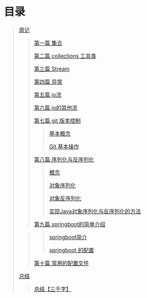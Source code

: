 # 目录

> [周记](journals/journals.md) 
>
> > [第一篇 集合](journals/journals?id=第一篇-集合) 
> >
> > [第二篇 collections 工具类](journals/journals?id=第二篇-collections-工具类) 
> >
> > [第三篇 Stream](journals/journals?id=第三篇-stream) 
> >
> > [第四篇 异常](journals/journals?id=第四篇-异常) 
> >
> > [第五篇 io流](journals/journals?id=第五篇-io流) 
> >
> > [第六篇 io的其他流](journals/journals?id=第六篇-io的其他流) 
> >
> > [第七篇 git 版本控制](journals/journals?id=第七篇-git-版本控制) 
> >
> > > [基本概念](journals/journals?id=基本概念) 
> > >
> > > [Git 基本操作](journals/journals?id=git-基本操作) 
> >
> > [第八篇 序列化与反序列化](journals/journals?id=第八篇-序列化与反序列化) 
> >
> > > [概念](journals/journals?id=概念) 
> > > 
> > > [对象序列化](journals/journals?id=对象序列化) 
> > > 
> > > [对象反序列化](journals/journals?id=对象反序列化) 
> > > 
> > > [实现Java对象序列化与反序列化的方法](journals/journals?id=实现java对象序列化与反序列化的方法) 
> >
> > [第九篇 springboot的简单介绍](journals/journals?id=第九篇-springboot简单介绍) 
>
> > >[springboot简介](journals/journals?id=springboot简介) 
> > >
> > >[springboot 的配置](journals/journals?id=springboot-的配置) 
> >
> > [第十篇 常用的配置文件](journals/journals?id=第十篇-常用的配置文件) 
>
> [总结]() 
>
> > [总结【三千字】]() 

